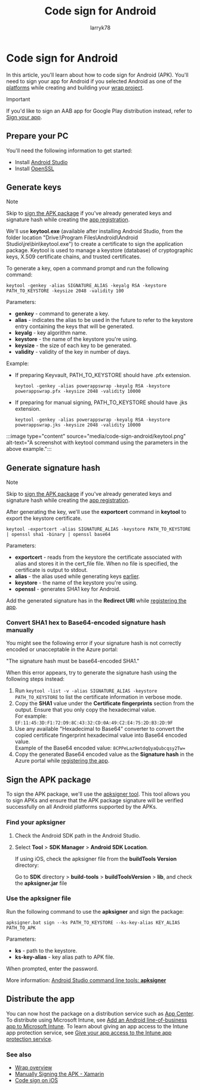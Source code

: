 ﻿---
title: Code sign for Android
description: Learn about how to code sign for Android for Power Apps wrap.
author: larryk78
ms.topic: article
ms.custom: canvas
ms.reviewer: mkaur
ms.date: 06/06/2022
ms.subservice: canvas-maker
ms.author: mkaur
search.audienceType: 
  - maker
search.app: 
  - PowerApps
contributors:
  - mduelae
  - larryk78
---

# Code sign for Android 

In this article, you'll learn about how to code sign for Android (APK). You'll need to sign your app for Android if you selected Android as one of the [platforms](overview.md#app-platforms) while creating and building your [wrap project](how-to.md#create-a-wrap-project).

> [!IMPORTANT]
> If you'd like to sign an AAB app for Google Play distribution instead, refer to [Sign your app](https://developer.android.com/studio/publish/app-signing).

## Prepare your PC

You'll need the following information to get started:

- Install [Android Studio](https://developer.android.com/studio)
- Install [OpenSSL](https://www.openssl.org/)

## Generate keys

> [!NOTE]
> Skip to [sign the APK package](#sign-the-apk-package) if you've already generated keys and signature hash while creating the [app registration](how-to.md#app-registration).

We'll use **keytool.exe** (available after installing Android Studio, from the folder location "Drive:\Program Files\Android\Android Studio\jre\bin\keytool.exe") to create a certificate to sign the application package. Keytool is used to manage a keystore (database) of cryptographic keys, X.509 certificate chains, and trusted certificates.

To generate a key, open a command prompt and run the following command:

`keytool -genkey -alias SIGNATURE_ALIAS -keyalg RSA -keystore PATH_TO_KEYSTORE -keysize 2048 -validity 100`


Parameters:

- **genkey** - command to generate a key.
- **alias** - indicates the alias to be used in the future to refer to the keystore entry containing the keys that will be generated.
- **keyalg** - key algorithm name.
- **keystore** - the name of the keystore you're using.
- **keysize** - the size of each key to be generated.
- **validity** - validity of the key in number of days.

Example:



- If preparing Keyvault, PATH_TO_KEYSTORE should have .pfx extension.

  `keytool -genkey -alias powerappswrap -keyalg RSA -keystore powerappswrap.pfx -keysize 2048 -validity 10000`

- If preparing for manual signing, PATH_TO_KEYSTORE should have .jks extension.

  `keytool -genkey -alias powerappswrap -keyalg RSA -keystore powerappswrap.jks -keysize 2048 -validity 10000`


:::image type="content" source="media/code-sign-android/keytool.png" alt-text="A screenshot with keytool command using the parameters in the above example.":::

## Generate signature hash

> [!NOTE]
> Skip to [sign the APK package](#sign-the-apk-package) if you've already generated keys and signature hash while creating the [app registration](how-to.md#app-registration).

After generating the key, we'll use the **exportcert** command in **keytool** to export the keystore certificate.

`keytool -exportcert -alias SIGNATURE_ALIAS -keystore PATH_TO_KEYSTORE | openssl sha1 -binary | openssl base64`

Parameters:

- **exportcert** - reads from the keystore the certificate associated with alias and stores it in the cert_file file. When no file is specified, the certificate is output to stdout.
- **alias** - the alias used while generating keys [earlier](#generate-keys).
- **keystore** - the name of the keystore you're using.
- **openssl** - generates SHA1 key for Android.

Add the generated signature has in the **Redirect URI** while [registering the app](how-to.md#app-registration).

### Convert SHA1 hex to Base64-encoded signature hash manually

You might see the following error if your signature hash is not correctly encoded or unacceptable in the Azure portal:

"The signature hash must be base64-encoded SHA1."

When this error appears, try to generate the signature hash using the following steps instead:

1. Run `keytool -list -v -alias SIGNATURE_ALIAS -keystore PATH_TO_KEYSTORE` to list the certificate information in verbose mode.
1. Copy the **SHA1** value under the **Certificate fingerprints** section from the output. Ensure that you only copy the hexadecimal value.
    <br> For example: `EF:11:45:3D:F1:72:D9:8C:43:32:CD:0A:49:C2:E4:75:2D:B3:2D:9F`
1. Use any available "Hexadecimal to Base64" converter to convert the copied certificate fingerprint hexadecimal value into Base64 encoded value.
    <br> Example of the Base64 encoded value: `8CPPeLaz9etdqQyaQubcqsy2Tw=`
1. Copy the generated Base64 encoded value as the **Signature hash** in the Azure portal while [registering the app](how-to.md#app-registration).

## Sign the APK package

To sign the APK package, we'll use the [apksigner tool](https://developer.android.com/studio/command-line/apksigner). This tool allows you to sign APKs and ensure that the APK package signature will be verified successfully on all Android platforms supported by the APKs.

### Find your apksigner

1. Check the Android SDK path in the Android Studio.
1. Select **Tool** > **SDK Manager** > **Android SDK Location**.

    If using iOS, check the apksigner file from the **buildTools Version** directory:

    Go to **SDK** directory > **build-tools** > **buildToolsVersion** > **lib**, and check the **apksigner.jar** file 

### Use the apksigner file

Run the following command to use the **apksigner** and sign the package:

`apksigner.bat sign --ks PATH_TO_KEYSTORE --ks-key-alias KEY_ALIAS PATH_TO_APK`

Parameters:

- **ks** - path to the keystore.
- **ks-key-alias** - key alias path to APK file.

When prompted, enter the password.

More information: [Android Studio command line tools: **apksigner**](https://developer.android.com/studio/command-line/apksigner)

## Distribute the app

You can now host the package on a distribution service such as [App Center](how-to.md#test-and-distribute-mobile-app-package). To distribute using Microsoft Intune, see [Add an Android line-of-business app to Microsoft Intune](/mem/intune/apps/lob-apps-android). To learn about giving an app access to the Intune app protection service, see [Give your app access to the Intune app protection service](/mem/intune/developer/app-sdk-get-started#give-your-app-access-to-the-intune-app-protection-service-optional).


### See also

- [Wrap overview](overview.md)
- [Manually Signing the APK - Xamarin](/xamarin/android/deploy-test/signing/manually-signing-the-apk)
- [Code sign on iOS](code-sign-ios.md)
